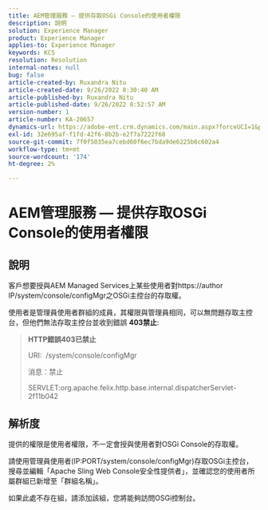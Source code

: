 ```yaml
---
title: AEM管理服務 — 提供存取OSGi Console的使用者權限
description: 說明
solution: Experience Manager
product: Experience Manager
applies-to: Experience Manager
keywords: KCS
resolution: Resolution
internal-notes: null
bug: false
article-created-by: Ruxandra Nitu
article-created-date: 9/26/2022 8:30:40 AM
article-published-by: Ruxandra Nitu
article-published-date: 9/26/2022 8:52:57 AM
version-number: 1
article-number: KA-20657
dynamics-url: https://adobe-ent.crm.dynamics.com/main.aspx?forceUCI=1&pagetype=entityrecord&etn=knowledgearticle&id=0a46467f-753d-ed11-9db1-002248086a73
exl-id: 32e695af-f1fd-42f6-8b2b-e2f7a7222f68
source-git-commit: 7f0f5035ea7cebd60f6ec7bda9de6225b6c602a4
workflow-type: tm+mt
source-wordcount: '174'
ht-degree: 2%

---
```


# AEM管理服務 — 提供存取OSGi Console的使用者權限

## 說明


客戶想要授與AEM Managed Services上某些使用者對https://author IP/system/console/configMgr之OSGi主控台的存取權。

使用者是管理員使用者群組的成員，其權限與管理員相同，可以無問題存取主控台，但他們無法存取主控台並收到錯誤 <b>403禁止</b>:


> <b>HTTP錯誤403已禁止</b>
> 
> URI:  /system/console/configMgr
> 
> 消息：禁止
> 
> SERVLET:org.apache.felix.http.base.internal.dispatcherServlet-2f11b042



## 解析度




提供的權限是使用者權限，不一定會授與使用者對OSGi Console的存取權。

請使用管理員使用者(IP:PORT/system/console/configMgr)存取OSGi主控台，搜尋並編輯「Apache Sling Web Console安全性提供者」，並確認您的使用者所屬群組已新增至「群組名稱」。

如果此處不存在組，請添加該組，您將能夠訪問OSGi控制台。
